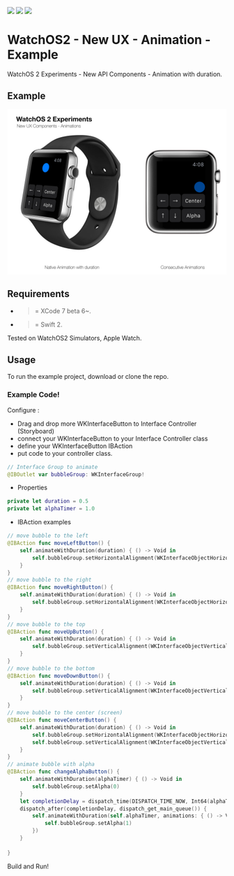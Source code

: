![](https://img.shields.io/badge/build-pass-brightgreen.svg?style=flat-square)
![](https://img.shields.io/badge/platform-WatchOS2-ff69b4.svg?style=flat-square)
![](https://img.shields.io/badge/Require-XCode7-lightgrey.svg?style=flat-square)


# WatchOS2 - New UX - Animation - Example
WatchOS 2 Experiments - New API Components - Animation with duration.

## Example

![](https://raw.githubusercontent.com/Sweefties/WatchOS2-NewUX-Animation-Example/master/source/Apple_Watch_template-Animations.jpg)


## Requirements

- >= XCode 7 beta 6~.
- >= Swift 2.

Tested on WatchOS2 Simulators, Apple Watch.

## Usage

To run the example project, download or clone the repo.


### Example Code!


Configure :

- Drag and drop more WKInterfaceButton to Interface Controller (Storyboard)
- connect your WKInterfaceButton to your Interface Controller class
- define your WKInterfaceButton IBAction
- put code to your controller class.


```swift
// Interface Group to animate
@IBOutlet var bubbleGroup: WKInterfaceGroup!
```

- Properties

```swift
private let duration = 0.5
private let alphaTimer = 1.0
```

- IBAction examples

```swift
// move bubble to the left
@IBAction func moveLeftButton() {
    self.animateWithDuration(duration) { () -> Void in
        self.bubbleGroup.setHorizontalAlignment(WKInterfaceObjectHorizontalAlignment.Left)
    }
}
// move bubble to the right
@IBAction func moveRightButton() {
    self.animateWithDuration(duration) { () -> Void in
        self.bubbleGroup.setHorizontalAlignment(WKInterfaceObjectHorizontalAlignment.Right)
    }
}
// move bubble to the top
@IBAction func moveUpButton() {
    self.animateWithDuration(duration) { () -> Void in
        self.bubbleGroup.setVerticalAlignment(WKInterfaceObjectVerticalAlignment.Top)
    }
}
// move bubble to the bottom
@IBAction func moveDownButton() {
    self.animateWithDuration(duration) { () -> Void in
        self.bubbleGroup.setVerticalAlignment(WKInterfaceObjectVerticalAlignment.Bottom)
    }
}
// move bubble to the center (screen)
@IBAction func moveCenterButton() {
    self.animateWithDuration(duration) { () -> Void in
        self.bubbleGroup.setHorizontalAlignment(WKInterfaceObjectHorizontalAlignment.Center)
        self.bubbleGroup.setVerticalAlignment(WKInterfaceObjectVerticalAlignment.Center)
    }
}
// animate bubble with alpha
@IBAction func changeAlphaButton() {
    self.animateWithDuration(alphaTimer) { () -> Void in
        self.bubbleGroup.setAlpha(0)
    }
    let completionDelay = dispatch_time(DISPATCH_TIME_NOW, Int64(alphaTimer * Double(NSEC_PER_SEC)))
    dispatch_after(completionDelay, dispatch_get_main_queue()) {
        self.animateWithDuration(self.alphaTimer, animations: { () -> Void in
            self.bubbleGroup.setAlpha(1)
        })
    }
    
}
```


Build and Run!
